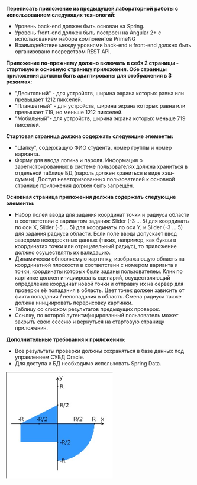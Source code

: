 **Переписать приложение из предыдущей лабораторной работы с использованием следующих технологий:**

- Уровень back-end должен быть основан на Spring.
- Уровень front-end должен быть построен на Angular 2+ с использованием набора компонентов PrimeNG
- Взаимодействие между уровнями back-end и front-end должно быть организовано посредством REST API.

**Приложение по-прежнему должно включать в себя 2 страницы - стартовую и основную страницу приложения. Обе страницы приложения должны быть адаптированы для отображения в 3 режимах:**

- "Десктопный" - для устройств, ширина экрана которых равна или превышает 1212 пикселей.
- "Планшетный" - для устройств, ширина экрана которых равна или превышает 719, но меньше 1212 пикселей.
- "Мобильный"- для устройств, ширина экрана которых меньше 719 пикселей.

**Стартовая страница должна содержать следующие элементы:**

- "Шапку", содержащую ФИО студента, номер группы и номер варианта.
- Форму для ввода логина и пароля. Информация о зарегистрированных в системе пользователях должна храниться в отдельной таблице БД (пароль должен храниться в виде хэш-суммы). Доступ неавторизованных пользователей к основной странице приложения должен быть запрещён.

**Основная страница приложения должна содержать следующие элементы:**

- Набор полей ввода для задания координат точки и радиуса области в соответствии с вариантом задания: Slider (-3 ... 5) для координаты по оси X, Slider (-5 ... 5) для координаты по оси Y, и Slider (-3 ... 5) для задания радиуса области. Если поле ввода допускает ввод заведомо некорректных данных (таких, например, как буквы в координатах точки или отрицательный радиус), то приложение должно осуществлять их валидацию.
- Динамически обновляемую картинку, изображающую область на координатной плоскости в соответствии с номером варианта и точки, координаты которых были заданы пользователем. Клик по картинке должен инициировать сценарий, осуществляющий определение координат новой точки и отправку их на сервер для проверки её попадания в область. Цвет точек должен зависить от факта попадания / непопадания в область. Смена радиуса также должна инициировать перерисовку картинки.
- Таблицу со списком результатов предыдущих проверок.
- Ссылку, по которой аутентифицированный пользователь может закрыть свою сессию и вернуться на стартовую страницу приложения.

**Дополнительные требования к приложению:**

- Все результаты проверки должны сохраняться в базе данных под управлением СУБД Oracle.
- Для доступа к БД необходимо использовать Spring Data.

![](src/main/resources/areas.jpg)

